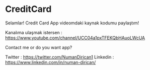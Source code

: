 # CreditCard
Selamlar! Credit Card App videomdaki kaynak kodumu paylaştım! 

Kanalıma ulaşmak istersen : https://www.youtube.com/channel/UCC04a1pxTFEKQbHAuoLWcUA

Contact me or do you want app?

Twitter : https://twitter.com/NumanDirican1
Linkedin : https://www.linkedin.com/in/numan-dirican/

